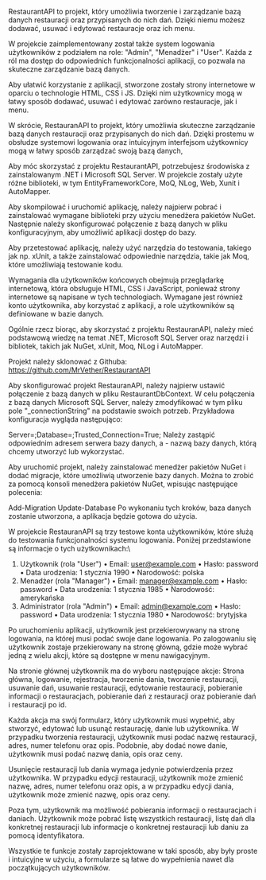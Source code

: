 RestaurantAPI to projekt, który umożliwia tworzenie i zarządzanie bazą danych restauracji oraz przypisanych do nich dań. Dzięki niemu możesz dodawać, usuwać i edytować restauracje oraz ich menu.

W projekcie zaimplementowany został także system logowania użytkowników z podziałem na role: "Admin", "Menadżer" i "User". Każda z ról ma dostęp do odpowiednich funkcjonalności aplikacji, co pozwala na skuteczne zarządzanie bazą danych.

Aby ułatwić korzystanie z aplikacji, stworzone zostały strony internetowe w oparciu o technologie HTML, CSS i JS. Dzięki nim użytkownicy mogą w łatwy sposób dodawać, usuwać i edytować zarówno restauracje, jak i menu.

W skrócie, RestauranAPI to projekt, który umożliwia skuteczne zarządzanie bazą danych restauracji oraz przypisanych do nich dań. Dzięki prostemu w obsłudze systemowi logowania oraz intuicyjnym interfejsom użytkownicy mogą w łatwy sposób zarządzać swoją bazą danych, 

Aby móc skorzystać z projektu RestaurantAPI, potrzebujesz środowiska z zainstalowanym .NET i Microsoft SQL Server. W projekcie zostały użyte różne biblioteki, w tym EntityFrameworkCore, MoQ, NLog, Web, Xunit i AutoMapper.

Aby skompilować i uruchomić aplikację, należy najpierw pobrać i zainstalować wymagane biblioteki przy użyciu menedżera pakietów NuGet. Następnie należy skonfigurować połączenie z bazą danych w pliku konfiguracyjnym, aby umożliwić aplikacji dostęp do bazy.

Aby przetestować aplikację, należy użyć narzędzia do testowania, takiego jak np. xUnit, a także zainstalować odpowiednie narzędzia, takie jak Moq, które umożliwiają testowanie kodu.

Wymagania dla użytkowników końcowych obejmują przeglądarkę internetową, która obsługuje HTML, CSS i JavaScript, ponieważ strony internetowe są napisane w tych technologiach. Wymagane jest również konto użytkownika, aby korzystać z aplikacji, a role użytkowników są definiowane w bazie danych.

Ogólnie rzecz biorąc, aby skorzystać z projektu RestauranAPI, należy mieć podstawową wiedzę na temat .NET, Microsoft SQL Server oraz narzędzi i bibliotek, takich jak NuGet, xUnit, Moq, NLog i AutoMapper.

Projekt należy sklonować z Githuba: https://github.com/MrVether/RestaurantAPI

Aby skonfigurować projekt RestauranAPI, należy najpierw ustawić połączenie z bazą danych w pliku RestaurantDbContext. W celu połączenia z bazą danych Microsoft SQL Server, należy zmodyfikować w tym pliku pole "_connectionString" na podstawie swoich potrzeb. Przykładowa konfiguracja wygląda następująco:


Server=<nazwa serwera>;Database=<nazwa bazy danych>;Trusted_Connection=True;
Należy zastąpić <nazwa serwera> odpowiednim adresem serwera bazy danych, a <nazwa bazy danych> - nazwą bazy danych, którą chcemy utworzyć lub wykorzystać.

Aby uruchomić projekt, należy zainstalować menedżer pakietów NuGet i dodać migracje, które umożliwią utworzenie bazy danych. Można to zrobić za pomocą konsoli menedżera pakietów NuGet, wpisując następujące polecenia:

Add-Migration <nazwa migracji>
Update-Database
Po wykonaniu tych kroków, baza danych zostanie utworzona, a aplikacja będzie gotowa do użycia.

W projekcie RestauranAPI są trzy testowe konta użytkowników, które służą do testowania funkcjonalności systemu logowania. Poniżej przedstawione są informacje o tych użytkownikach:\
1.	Użytkownik (rola "User")
•	Email: user@example.com
•	Hasło: password
•	Data urodzenia: 1 stycznia 1990
•	Narodowość: polska
2.	Menadżer (rola "Manager")
•	Email: manager@example.com
•	Hasło: password
•	Data urodzenia: 1 stycznia 1985
•	Narodowość: amerykańska
3.	Administrator (rola "Admin")
•	Email: admin@example.com
•	Hasło: password
•	Data urodzenia: 1 stycznia 1980
•	Narodowość: brytyjska
  
Po uruchomieniu aplikacji, użytkownik jest przekierowywany na stronę logowania, na której musi podać swoje dane logowania. Po zalogowaniu się użytkownik zostaje przekierowany na stronę główną, gdzie może wybrać jedną z wielu akcji, które są dostępne w menu nawigacyjnym.

Na stronie głównej użytkownik ma do wyboru następujące akcje: Strona główna, logowanie, rejestracja, tworzenie dania, tworzenie restauracji, usuwanie dań, usuwanie restauracji, edytowanie restauracji, pobieranie informacji o restauracjach, pobieranie dań z restauracji oraz pobieranie dań i restauracji po id.

Każda akcja ma swój formularz, który użytkownik musi wypełnić, aby stworzyć, edytować lub usunąć restaurację, danie lub użytkownika. W przypadku tworzenia restauracji, użytkownik musi podać nazwę restauracji, adres, numer telefonu oraz opis. Podobnie, aby dodać nowe danie, użytkownik musi podać nazwę dania, opis oraz ceny.

Usunięcie restauracji lub dania wymaga jedynie potwierdzenia przez użytkownika. W przypadku edycji restauracji, użytkownik może zmienić nazwę, adres, numer telefonu oraz opis, a w przypadku edycji dania, użytkownik może zmienić nazwę, opis oraz ceny.

Poza tym, użytkownik ma możliwość pobierania informacji o restauracjach i daniach. Użytkownik może pobrać listę wszystkich restauracji, listę dań dla konkretnej restauracji lub informacje o konkretnej restauracji lub daniu za pomocą identyfikatora.

Wszystkie te funkcje zostały zaprojektowane w taki sposób, aby były proste i intuicyjne w użyciu, a formularze są łatwe do wypełnienia nawet dla początkujących użytkowników.
